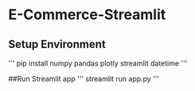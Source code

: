 # E-Commerce-Streamlit

## Setup Environment
'''
pip install numpy pandas plotly streamlit datetime
'''

##Run Streamlit app
'''
streamlit run app.py
'''
